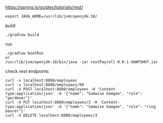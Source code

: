 https://spring.io/guides/tutorials/rest/

```
export JAVA_HOME=/usr/lib/jvm/openjdk-18/
```

build
```
./gradlew build
```

run
```
./gradlew bootRun
or
/usr/lib/jvm/openjdk-18/bin/java -jar restPayroll-0.0.1-SNAPSHOT.jar
```


check rest endpoints
```
curl -v localhost:8080/employees
curl -v localhost:8080/employees/99
curl -X POST localhost:8080/employees -H 'Content-type:application/json' -d '{"name": "Samwise Gamgee", "role": "gardener"}'
curl -X PUT localhost:8080/employees/3 -H 'Content-type:application/json' -d '{"name": "Samwise Gamgee", "role": "ring bearer"}'
curl -X DELETE localhost:8080/employees/3

```
